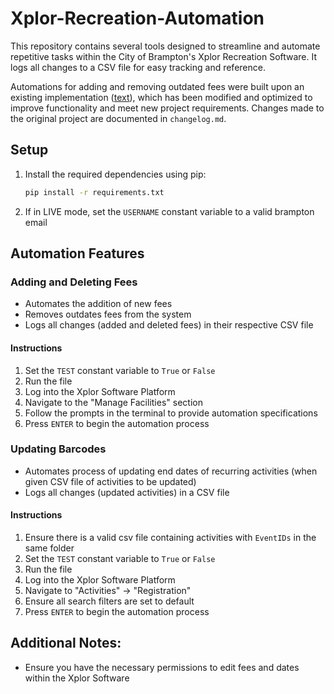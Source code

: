 # Xplor-Recreation-Automation

This repository contains several tools designed to streamline and automate repetitive tasks within the City of Brampton's Xplor Recreation Software. It logs all changes to a CSV file for easy tracking and reference. 

Automations for adding and removing outdated fees were built upon an existing implementation ([text](https://github.com/Mintches/City-of-Brampton-Recreation)), which has been modified and optimized to improve functionality and meet new project requirements. Changes made to the original project are documented in `changelog.md`.

## Setup
1. Install the required dependencies using pip:
    ```bash
    pip install -r requirements.txt

2. If in LIVE mode, set the `USERNAME` constant variable to a valid brampton email 

## Automation Features 
### Adding and Deleting Fees
* Automates the addition of new fees
* Removes outdates fees from the system
* Logs all changes (added and deleted fees) in their respective CSV file

#### Instructions
1. Set the `TEST` constant variable to `True` or `False`
2. Run the file
3. Log into the Xplor Software Platform
4. Navigate to the "Manage Facilities" section
5. Follow the prompts in the terminal to provide automation specifications
6. Press `ENTER` to begin the automation process

### Updating Barcodes
* Automates process of updating end dates of recurring activities (when given CSV file of activities to be updated)
* Logs all changes (updated activities) in a CSV file

#### Instructions
1. Ensure there is a valid csv file containing activities with `EventIDs` in the same folder
2. Set the `TEST` constant variable to `True` or `False`
3. Run the file
4. Log into the Xplor Software Platform
5. Navigate to "Activities" -> "Registration"
6. Ensure all search filters are set to default
7. Press `ENTER` to begin the automation process

## Additional Notes:
* Ensure you have the necessary permissions to edit fees and dates within the Xplor Software
